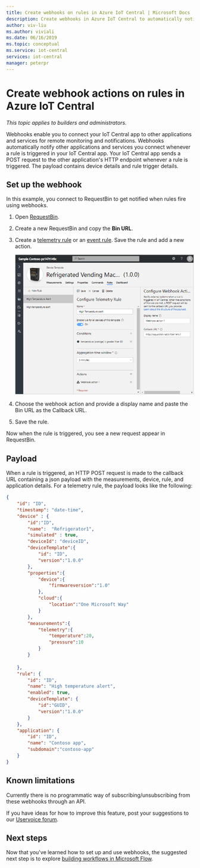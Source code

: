 ```yaml
---
title: Create webhooks on rules in Azure IoT Central | Microsoft Docs
description: Create webhooks in Azure IoT Central to automatically notify other applications when rules fire.
author: viv-liu
ms.author: viviali
ms.date: 06/16/2019
ms.topic: conceptual
ms.service: iot-central
services: iot-central
manager: peterpr
---
```


# Create webhook actions on rules in Azure IoT Central

*This topic applies to builders and administrators.*

Webhooks enable you to connect your IoT Central app to other applications and services for remote monitoring and notifications. Webhooks automatically notify other applications and services you connect whenever a rule is triggered in your IoT Central app. Your IoT Central app sends a POST request to the other application's HTTP endpoint whenever a rule is triggered. The payload contains device details and rule trigger details.

## Set up the webhook

In this example, you connect to RequestBin to get notified when rules fire using webhooks.

1. Open [RequestBin](https://requestbin.net/).

1. Create a new RequestBin and copy the **Bin URL**.

1. Create a [telemetry rule](howto-create-telemetry-rules-pnp.md) or an [event rule](howto-create-event-rules-pnp.md). Save the rule and add a new action.

    ![Webhook creation screen](media/howto-create-webhooks-pnp/webhookcreate.png)

1. Choose the webhook action and provide a display name and paste the Bin URL as the Callback URL.

1. Save the rule.

Now when the rule is triggered, you see a new request appear in RequestBin.

## Payload

When a rule is triggered, an HTTP POST request is made to the callback URL containing a json payload with the measurements, device, rule, and application details. For a telemetry rule, the payload looks like the following:

```json
{
    "id": "ID",
    "timestamp": "date-time",
    "device" : {
        "id":"ID",
        "name":  "Refrigerator1",
        "simulated" : true,
        "deviceId": "deviceID",
        "deviceTemplate":{
            "id": "ID",
            "version":"1.0.0"
        },
        "properties":{
            "device":{
                "firmwareversion":"1.0"
            },
            "cloud":{
                "location":"One Microsoft Way"
            }
        },
        "measurements":{
            "telemetry":{
                "temperature":20,
                "pressure":10
            }
        }

    },
    "rule": {
        "id": "ID",
        "name": "High temperature alert",
        "enabled": true,
        "deviceTemplate": {
            "id":"GUID",
            "version":"1.0.0"
        }
    },
    "application": {
        "id": "ID",
        "name": "Contoso app",
        "subdomain":"contoso-app"
    }
}
```

## Known limitations

Currently there is no programmatic way of subscribing/unsubscribing from these webhooks through an API.

If you have ideas for how to improve this feature, post your suggestions to our [Uservoice forum](https://feedback.azure.com/forums/911455-azure-iot-central).

## Next steps

Now that you've learned how to set up and use webhooks, the suggested next step is to explore [building workflows in Microsoft Flow](howto-add-microsoft-flow-pnp.md).
